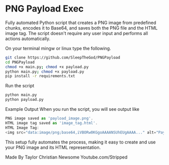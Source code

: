 # PNG Payload Exec

Fully automated Python script that creates a PNG image from predefined chunks, encodes it to Base64, and saves both the PNG file and the HTML image tag. The script doesn't require any user input and performs all actions automatically.

On your terminal mingw or linux type the following.

```bash
git clone https://github.com/SleepTheGod/PNGPayload
cd PNGPayload
chmod +x main.py; chmod +x payload.py
python main.py; chmod +x payload.py
pip install -r requirements.txt
```
Run the script
```bash
python main.py
python payload.py
```

Example Output
When you run the script, you will see output like

```javascript
PNG image saved as 'payload_image.png'.
HTML image tag saved as 'image_tag.html'.
HTML Image Tag:
<img src="data:image/png;base64,iVBORw0KGgoAAAANSUhEUgAAAA..." alt="Payload Image">
```
This setup fully automates the process, making it easy to create and use your PNG image and its HTML representation.

Made By Taylor Christian Newsome
Youtube.com/Stripped
